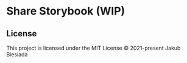 # Share Storybook (WIP)

## License
This project is licensed under the MIT License © 2021-present Jakub Biesiada
